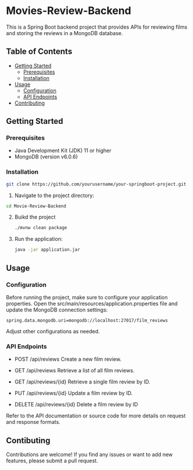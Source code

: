 # Movies-Review-Backend

This is a Spring Boot backend project that provides APIs for reviewing films and storing the reviews in a MongoDB database.

## Table of Contents

- [Getting Started](#getting-started)
  - [Prerequisites](#prerequisites)
  - [Installation](#installation)
- [Usage](#usage)
  - [Configuration](#configuration)
  - [API Endpoints](#api-endpoints)
- [Contributing](#contributing)

## Getting Started

### Prerequisites

- Java Development Kit (JDK) 11 or higher
- MongoDB (version v6.0.6)

### Installation

   ```bash
   git clone https://github.com/yourusername/your-springboot-project.git
```
1. Navigate to the project directory:
  ```bash
  cd Movie-Review-Backend
```
2. Buikd the project
   ```bash
   ./mvnw clean package
   
3. Run the application:
   ```bash
   java -jar application.jar

## Usage

### Configuration

Before running the project, make sure to configure your application properties. Open the src/main/resources/application.properties file and update the MongoDB connection settings:

`spring.data.mongodb.uri=mongodb://localhost:27017/film_reviews`

Adjust other configurations as needed.

### API Endpoints
* POST /api/reviews
Create a new film review.

* GET /api/reviews
Retrieve a list of all film reviews.

* GET /api/reviews/{id}
Retrieve a single film review by ID.

* PUT /api/reviews/{id}
Update a film review by ID.

* DELETE /api/reviews/{id}
Delete a film review by ID

Refer to the API documentation or source code for more details on request and response formats.

## Contibuting

Contributions are welcome! If you find any issues or want to add new features, please submit a pull request.

